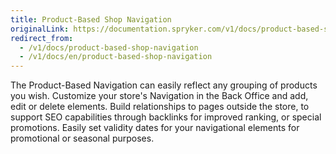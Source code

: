 ```yaml
---
title: Product-Based Shop Navigation
originalLink: https://documentation.spryker.com/v1/docs/product-based-shop-navigation
redirect_from:
  - /v1/docs/product-based-shop-navigation
  - /v1/docs/en/product-based-shop-navigation
---
```


The Product-Based Navigation can easily reflect any grouping of products you wish. Customize your store's Navigation in the Back Office and add, edit or delete elements. Build relationships to pages outside the store, to support SEO capabilities through backlinks for improved ranking, or special promotions. Easily set validity dates for your navigational elements for promotional or seasonal purposes.

